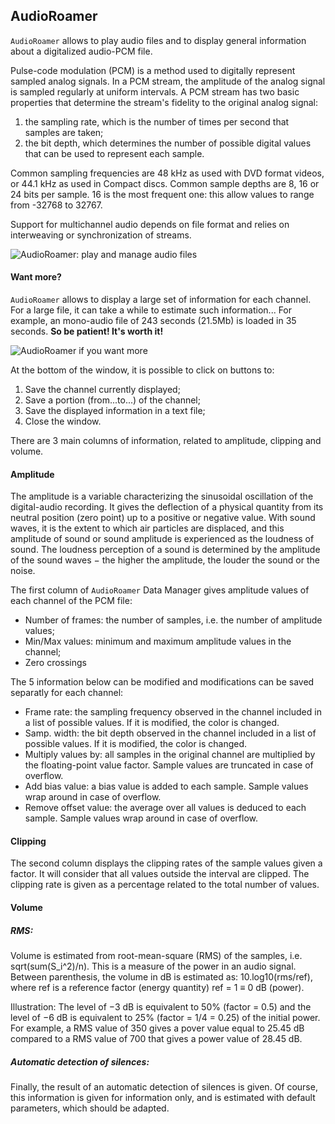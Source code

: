 ## AudioRoamer

`AudioRoamer` allows to play audio files and to display general 
information about a digitalized audio-PCM file.

Pulse-code modulation (PCM) is a method used to digitally represent sampled 
analog signals. In a PCM stream, the amplitude of the analog signal is sampled 
regularly at uniform intervals. A PCM stream has two basic properties that 
determine the stream's fidelity to the original analog signal: 

1. the sampling rate, which is the number of times per second that samples are taken; 
2. the bit depth, which determines the number of possible digital values that can be used to represent each sample.

Common sampling frequencies are 48 kHz as used with DVD format videos, or 
44.1 kHz as used in Compact discs. Common sample depths are 8, 16 or 24 
bits per sample. 16 is the most frequent one: this allow values to range from
-32768 to 32767.

Support for multichannel audio depends on file format and relies on 
interweaving or synchronization of streams.

![AudioRoamer: play and manage audio files](./etc/screenshots/SndRoamer.png)


#### Want more?

`AudioRoamer` allows to display a large set of information for each channel.
For a large file, it can take a while to estimate such information... 
For example, an mono-audio file of 243 seconds (21.5Mb) is loaded in 35 seconds.
**So be patient! It's worth it!**

![AudioRoamer if you want more](./etc/screenshots/SndRoamer-more.png)

At the bottom of the window, it is possible to click on buttons to:

1. Save the channel currently displayed;
2. Save a portion (from...to...) of the channel;
3. Save the displayed information in a text file;
4. Close the window.

There are 3 main columns of information, related to amplitude, clipping and 
volume.


#### Amplitude

The amplitude is a variable characterizing the sinusoidal oscillation of the
digital-audio recording. It gives the deflection of a physical quantity from 
its neutral position (zero point) up to a positive or negative value.
With sound waves, it is the extent to which air particles are displaced, and 
this amplitude of sound or sound amplitude is experienced as the loudness of 
sound. The loudness perception of a sound is determined by the amplitude of 
the sound waves − the higher the amplitude, the louder the sound or the noise.

The first column of `AudioRoamer` Data Manager gives amplitude values of each 
channel of the PCM file:

- Number of frames: the number of samples, i.e. the number of amplitude values;
- Min/Max values: minimum and maximum amplitude values in the channel;
- Zero crossings

The 5 information below can be modified and modifications can be saved 
separatly for each channel:

- Frame rate: the sampling frequency observed in the channel included in a list of possible values. If it is modified, the color is changed.
- Samp. width: the bit depth observed in the channel included in a list of possible values. If it is modified, the color is changed.
- Multiply values by: all samples in the original channel are multiplied by the floating-point value factor. Sample values are truncated in case of overflow.
- Add bias value: a bias value is added to each sample. Sample values wrap around in case of overflow.
- Remove offset value: the average over all values is deduced to each sample. Sample values wrap around in case of overflow.


#### Clipping

The second column displays the clipping rates of the sample values given a 
factor. It will consider that all values outside the interval are clipped.
The clipping rate is given as a percentage related to the total number of
values.


#### Volume

##### RMS:

Volume is estimated from root-mean-square (RMS) of the samples, i.e. 
sqrt(sum(S_i^2)/n). This is a measure of the power in an audio signal.
Between parenthesis, the volume in dB is estimated as: 
10.log10(rms/ref), where ref is a reference factor (energy quantity) 
ref = 1 ≡ 0 dB (power).

Illustration:
The level of −3 dB is equivalent to 50% (factor = 0.5) and the level of
−6 dB is equivalent to 25% (factor = 1/4 = 0.25) of the initial power.
For example, a RMS value of 350 gives a pover value equal to 25.45 dB compared
to a RMS value of 700 that gives a power value of 28.45 dB.

##### Automatic detection of silences:

Finally, the result of an automatic detection of silences is given. Of course,
this information is given for information only, and is estimated with default
parameters, which should be adapted. 
